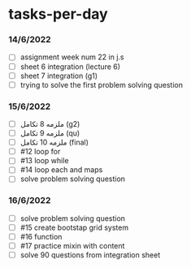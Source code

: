 # tasks-per-day
### 14/6/2022
- [ ] assignment week num 22 in j.s
- [ ] sheet 6 integration (lecture 6)
- [ ] sheet 7 integration (g1)
- [ ] trying to solve the first problem solving question
### 15/6/2022
- [ ] ملزمه 8 تكامل (g2)
- [ ] ملزمه 9 تكامل (qu)
- [ ] ملزمه 10 تكامل (final)
- [ ] #12 loop for
- [ ] #13 loop while 
- [ ] #14 loop each and maps
- [ ] solve problem solving question 
### 16/6/2022
- [ ] solve problem solving question 
- [ ] #15 create bootstap grid system
- [ ] #16 function
- [ ] #17 practice mixin with content
- [ ] solve 90 questions from integration sheet
